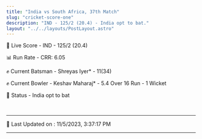 ```yaml
---
title: "India vs South Africa, 37th Match"
slug: "cricket-score-one"
description: "IND - 125/2 (20.4) - India opt to bat."
layout: "../../layouts/PostLayout.astro"
---
```


🔴 Live Score - IND - 125/2 (20.4)  

📊 Run Rate - CRR: 6.05  

✊ Current Batsman - Shreyas Iyer* - 11(34)  

✊ Current Bowler - Keshav Maharaj* - 5.4 Over 16 Run - 1 Wicket  

📑 Status - India opt to bat

<br />

***

📝 Last Updated on : 11/5/2023, 3:37:17 PM

***

